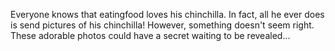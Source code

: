 Everyone knows that eatingfood loves his chinchilla. In fact, all he ever does is send pictures of his chinchilla! However, something doesn't seem right. These adorable photos could have a secret waiting to be revealed...

